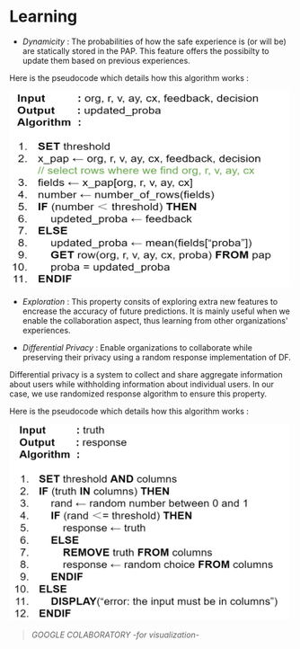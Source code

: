 # Learning 

* _Dynamicity_ : The probabilities of how the safe experience is (or will be) are statically stored in the PAP. This feature offers the possibilty to update them based on previous experiences.

Here is the pseudocode which details how this algorithm works :

<img src="../images/dynamicpseudo.PNG" width="500" height="350">

* _Exploration_ : This property consits of exploring extra new features to encrease the accuracy of future predictions. It is mainly useful when we enable the collaboration aspect, thus learning from other organizations' experiences.

* _Differential Privacy_ : Enable organizations to collaborate while preserving their privacy using a random response implementation of DF.

Differential privacy is a system to collect and share aggregate information about users while withholding information about individual users. In our case, we use randomized response algorithm to ensure this property.

Here is the pseudocode which details how this algorithm works :

<img src="../images/randompseudo.PNG" width="500" height="350">

> _GOOGLE COLABORATORY -for visualization-_
